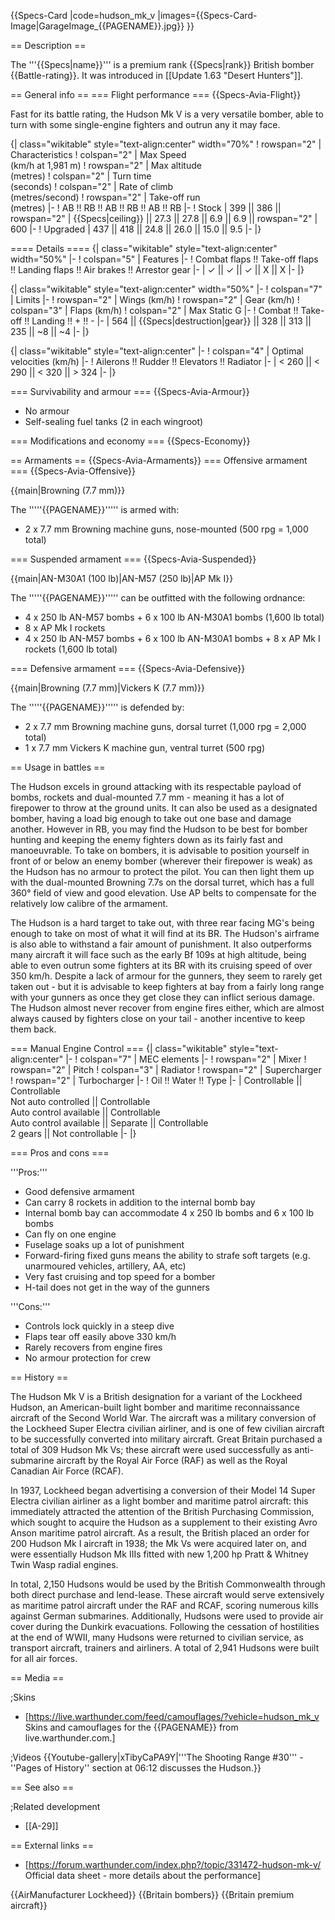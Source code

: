 {{Specs-Card
|code=hudson_mk_v
|images={{Specs-Card-Image|GarageImage_{{PAGENAME}}.jpg}}
}}

== Description ==
<!-- ''In the description, the first part should be about the history of and the creation and combat usage of the aircraft, as well as its key features. In the second part, tell the reader about the aircraft in the game. Insert a screenshot of the vehicle, so that if the novice player does not remember the vehicle by name, he will immediately understand what kind of vehicle the article is talking about.'' -->
The '''{{Specs|name}}''' is a premium rank {{Specs|rank}} British bomber {{Battle-rating}}. It was introduced in [[Update 1.63 "Desert Hunters"]].

== General info ==
=== Flight performance ===
{{Specs-Avia-Flight}}
<!--Describe how the aircraft behaves in the air. Speed, manoeuvrability, acceleration and allowable loads - these are the most important characteristics of the vehicle.-->
Fast for its battle rating, the Hudson Mk V is a very versatile bomber, able to turn with some single-engine fighters and outrun any it may face. 

{| class="wikitable" style="text-align:center" width="70%"
! rowspan="2" | Characteristics
! colspan="2" | Max Speed<br>(km/h at 1,981 m)
! rowspan="2" | Max altitude<br>(metres)
! colspan="2" | Turn time<br>(seconds)
! colspan="2" | Rate of climb<br>(metres/second)
! rowspan="2" | Take-off run<br>(metres)
|-
! AB !! RB !! AB !! RB !! AB !! RB
|-
! Stock
| 399 || 386 || rowspan="2" | {{Specs|ceiling}} || 27.3 || 27.8 || 6.9 || 6.9 || rowspan="2" | 600
|-
! Upgraded
| 437 || 418 || 24.8 || 26.0 || 15.0 || 9.5
|-
|}

==== Details ====
{| class="wikitable" style="text-align:center" width="50%"
|-
! colspan="5" | Features
|-
! Combat flaps !! Take-off flaps !! Landing flaps !! Air brakes !! Arrestor gear
|-
| ✓ || ✓ || ✓ || X || X     <!-- ✓ -->
|-
|}

{| class="wikitable" style="text-align:center" width="50%"
|-
! colspan="7" | Limits
|-
! rowspan="2" | Wings (km/h)
! rowspan="2" | Gear (km/h)
! colspan="3" | Flaps (km/h)
! colspan="2" | Max Static G
|-
! Combat !! Take-off !! Landing !! + !! -
|-
| 564 <!-- {{Specs|destruction|body}} --> || {{Specs|destruction|gear}} || 328 || 313 || 235 || ~8 || ~4
|-
|}

{| class="wikitable" style="text-align:center"
|-
! colspan="4" | Optimal velocities (km/h)
|-
! Ailerons !! Rudder !! Elevators !! Radiator
|-
| < 260 || < 290 || < 320 || > 324
|-
|}

=== Survivability and armour ===
{{Specs-Avia-Armour}}
<!-- ''Examine the survivability of the aircraft. Note how vulnerable the structure is and how secure the pilot is, whether the fuel tanks are armoured, etc. Describe the armour, if there is any, and also mention the vulnerability of other critical aircraft systems.'' -->

* No armour
* Self-sealing fuel tanks (2 in each wingroot)

=== Modifications and economy ===
{{Specs-Economy}}

== Armaments ==
{{Specs-Avia-Armaments}}
=== Offensive armament ===
{{Specs-Avia-Offensive}}
<!-- ''Describe the offensive armament of the aircraft, if any. Describe how effective the cannons and machine guns are in a battle, and also what belts or drums are better to use. If there is no offensive weaponry, delete this subsection.'' -->
{{main|Browning (7.7 mm)}}

The '''''{{PAGENAME}}''''' is armed with:

* 2 x 7.7 mm Browning machine guns, nose-mounted (500 rpg = 1,000 total)

=== Suspended armament ===
{{Specs-Avia-Suspended}}
<!-- ''Describe the aircraft's suspended armament: additional cannons under the wings, bombs, rockets and torpedoes. This section is especially important for bombers and attackers. If there is no suspended weaponry remove this subsection.'' -->
{{main|AN-M30A1 (100 lb)|AN-M57 (250 lb)|AP Mk I}}

The '''''{{PAGENAME}}''''' can be outfitted with the following ordnance:

* 4 x 250 lb AN-M57 bombs + 6 x 100 lb AN-M30A1 bombs (1,600 lb total)
* 8 x AP Mk I rockets
* 4 x 250 lb AN-M57 bombs + 6 x 100 lb AN-M30A1 bombs + 8 x AP Mk I rockets (1,600 lb total)

=== Defensive armament ===
{{Specs-Avia-Defensive}}
<!-- ''Defensive armament with turret machine guns or cannons, crewed by gunners. Examine the number of gunners and what belts or drums are better to use. If defensive weaponry is not available, remove this subsection.'' -->
{{main|Browning (7.7 mm)|Vickers K (7.7 mm)}}

The '''''{{PAGENAME}}''''' is defended by:

* 2 x 7.7 mm Browning machine guns, dorsal turret (1,000 rpg = 2,000 total)
* 1 x 7.7 mm Vickers K machine gun, ventral turret (500 rpg)

== Usage in battles ==
<!-- ''Describe the tactics of playing in the aircraft, the features of using aircraft in a team and advice on tactics. Refrain from creating a "guide" - do not impose a single point of view, but instead, give the reader food for thought. Examine the most dangerous enemies and give recommendations on fighting them. If necessary, note the specifics of the game in different modes (AB, RB, SB).'' -->

The Hudson excels in ground attacking with its respectable payload of bombs, rockets and dual-mounted 7.7 mm - meaning it has a lot of firepower to throw at the ground units. It can also be used as a designated bomber, having a load big enough to take out one base and damage another. However in RB, you may find the Hudson to be best for bomber hunting and keeping the enemy fighters down as its fairly fast and manoeuvrable. To take on bombers, it is advisable to position yourself in front of or below an enemy bomber (wherever their firepower is weak) as the Hudson has no armour to protect the pilot. You can then light them up with the dual-mounted Browning 7.7s on the dorsal turret, which has a full 360° field of view and good elevation. Use AP belts to compensate for the relatively low calibre of the armament.

The Hudson is a hard target to take out, with three rear facing MG's being enough to take on most of what it will find at its BR. The Hudson's airframe is also able to withstand a fair amount of punishment. It also outperforms many aircraft it will face such as the early Bf 109s at high altitude, being able to even outrun some fighters at its BR with its cruising speed of over 350 km/h. Despite a lack of armour for the gunners, they seem to rarely get taken out - but it is advisable to keep fighters at bay from a fairly long range with your gunners as once they get close they can inflict serious damage. The Hudson almost never recover from engine fires either, which are almost always caused by fighters close on your tail - another incentive to keep them back.

=== Manual Engine Control ===
{| class="wikitable" style="text-align:center"
|-
! colspan="7" | MEC elements
|-
! rowspan="2" | Mixer
! rowspan="2" | Pitch
! colspan="3" | Radiator
! rowspan="2" | Supercharger
! rowspan="2" | Turbocharger
|-
! Oil !! Water !! Type
|-
| Controllable || Controllable<br>Not auto controlled || Controllable<br>Auto control available || Controllable<br>Auto control available || Separate || Controllable<br>2 gears || Not controllable
|-
|}

=== Pros and cons ===
<!-- ''Summarise and briefly evaluate the vehicle in terms of its characteristics and combat effectiveness. Mark its pros and cons in the bulleted list. Try not to use more than 6 points for each of the characteristics. Avoid using categorical definitions such as "bad", "good" and the like - use substitutions with softer forms such as "inadequate" and "effective".'' -->

'''Pros:'''

* Good defensive armament
* Can carry 8 rockets in addition to the internal bomb bay
* Internal bomb bay can accommodate 4 x 250 lb bombs and 6 x 100 lb bombs
* Can fly on one engine
* Fuselage soaks up a lot of punishment
* Forward-firing fixed guns means the ability to strafe soft targets (e.g. unarmoured vehicles, artillery, AA, etc)
* Very fast cruising and top speed for a bomber
* H-tail does not get in the way of the gunners

'''Cons:'''

* Controls lock quickly in a steep dive
* Flaps tear off easily above 330 km/h
* Rarely recovers from engine fires
* No armour protection for crew

== History ==
<!-- ''Describe the history of the creation and combat usage of the aircraft in more detail than in the introduction. If the historical reference turns out to be too long, take it to a separate article, taking a link to the article about the vehicle and adding a block "/History" (example: <nowiki>https://wiki.warthunder.com/(Vehicle-name)/History</nowiki>) and add a link to it here using the <code>main</code> template. Be sure to reference text and sources by using <code><nowiki><ref></ref></nowiki></code>, as well as adding them at the end of the article with <code><nowiki><references /></nowiki></code>. This section may also include the vehicle's dev blog entry (if applicable) and the in-game encyclopedia description (under <code><nowiki>=== In-game description ===</nowiki></code>, also if applicable).'' -->
The Hudson Mk V is a British designation for a variant of the Lockheed Hudson, an American-built light bomber and maritime reconnaissance aircraft of the Second World War. The aircraft was a military conversion of the Lockheed Super Electra civilian airliner, and is one of few civilian aircraft to be successfully converted into military aircraft. Great Britain purchased a total of 309 Hudson Mk Vs; these aircraft were used successfully as anti-submarine aircraft by the Royal Air Force (RAF) as well as the Royal Canadian Air Force (RCAF).

In 1937, Lockheed began advertising a conversion of their Model 14 Super Electra civilian airliner as a light bomber and maritime patrol aircraft: this immediately attracted the attention of the British Purchasing Commission, which sought to acquire the Hudson as a supplement to their existing Avro Anson maritime patrol aircraft. As a result, the British placed an order for 200 Hudson Mk I aircraft in 1938; the Mk Vs were acquired later on, and were essentially Hudson Mk IIIs fitted with new 1,200 hp Pratt & Whitney Twin Wasp radial engines.

In total, 2,150 Hudsons would be used by the British Commonwealth through both direct purchase and lend-lease. These aircraft would serve extensively as maritime patrol aircraft under the RAF and RCAF, scoring numerous kills against German submarines. Additionally, Hudsons were used to provide air cover during the Dunkirk evacuations. Following the cessation of hostilities at the end of WWII, many Hudsons were returned to civilian service, as transport aircraft, trainers and airliners. A total of 2,941 Hudsons were built for all air forces.

== Media ==
<!-- ''Excellent additions to the article would be video guides, screenshots from the game, and photos.'' -->

;Skins
* [https://live.warthunder.com/feed/camouflages/?vehicle=hudson_mk_v Skins and camouflages for the {{PAGENAME}} from live.warthunder.com.]

;Videos
{{Youtube-gallery|xTibyCaPA9Y|'''The Shooting Range #30''' - ''Pages of History'' section at 06:12 discusses the Hudson.}}

== See also ==
<!-- ''Links to the articles on the War Thunder Wiki that you think will be useful for the reader, for example:''
* ''reference to the series of the aircraft;''
* ''links to approximate analogues of other nations and research trees.'' -->

;Related development
* [[A-29]]

== External links ==
<!--''Paste links to sources and external resources, such as:''
* ''topic on the official game forum;''
* ''other literature.''-->

* [https://forum.warthunder.com/index.php?/topic/331472-hudson-mk-v/ Official data sheet - more details about the performance]

{{AirManufacturer Lockheed}}
{{Britain bombers}}
{{Britain premium aircraft}}